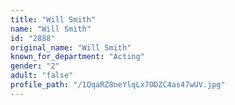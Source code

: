 ```yaml
---
title: "Will Smith"
name: "Will Smith"
id: "2888"
original_name: "Will Smith"
known_for_department: "Acting"
gender: "2"
adult: "false"
profile_path: "/1QqaRZ8neYlqLx7ODZC4as47wUV.jpg"
---
```

